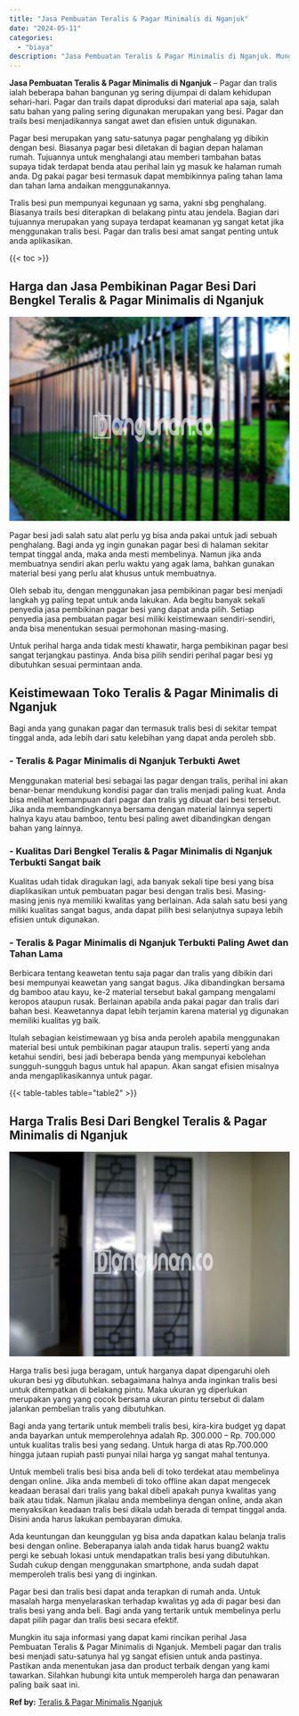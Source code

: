 ```yaml
---
title: "Jasa Pembuatan Teralis & Pagar Minimalis di Nganjuk"
date: "2024-05-11"
categories: 
  - "biaya"
description: "Jasa Pembuatan Teralis & Pagar Minimalis di Nganjuk. Mungkin itu saja informasi yang dapat kami rincikan perihal Jasa Pembuatan Teralis & Pagar Minimalis di..."
---
```


**Jasa Pembuatan Teralis & Pagar Minimalis di Nganjuk** – Pagar dan tralis ialah beberapa bahan bangunan yg sering dijumpai di dalam kehidupan sehari-hari. Pagar dan trails dapat diproduksi dari material apa saja, salah satu bahan yang paling sering digunakan merupakan yang besi. Pagar dan trails besi menjadikannya sangat awet dan efisien untuk digunakan.

Pagar besi merupakan yang satu-satunya pagar penghalang yg dibikin dengan besi. Biasanya pagar besi diletakan di bagian depan halaman rumah. Tujuannya untuk menghalangi atau memberi tambahan batas supaya tidak terdapat benda atau perihal lain yg masuk ke halaman rumah anda. Dg pakai pagar besi termasuk dapat membikinnya paling tahan lama dan tahan lama andaikan menggunakannya.

Tralis besi pun mempunyai kegunaan yg sama, yakni sbg penghalang. Biasanya trails besi diterapkan di belakang pintu atau jendela. Bagian dari tujuannya merupakan yang supaya terdapat keamanan yg sangat ketat jika menggunakan tralis besi. Pagar dan tralis besi amat sangat penting untuk anda aplikasikan.

{{< toc >}}

## Harga dan Jasa Pembikinan Pagar Besi Dari Bengkel Teralis & Pagar Minimalis di Nganjuk

![Jasa Pembuatan Teralis & Pagar Minimalis di Nganjuk](/images/pagar-minimalis-murah-48.png)

Pagar besi jadi salah satu alat perlu yg bisa anda pakai untuk jadi sebuah penghalang. Bagi anda yg ingin gunakan pagar besi di halaman sekitar tempat tinggal anda, maka anda mesti membelinya. Namun jika anda membuatnya sendiri akan perlu waktu yang agak lama, bahkan gunakan material besi yang perlu alat khusus untuk membuatnya.

Oleh sebab itu, dengan menggunakan jasa pembikinan pagar besi menjadi langkah yg paling tepat untuk anda lakukan. Ada begitu banyak sekali penyedia jasa pembikinan pagar besi yang dapat anda pilih. Setiap penyedia jasa pembuatan pagar besi miliki keistimewaan sendiri-sendiri, anda bisa menentukan sesuai permohonan masing-masing.

Untuk perihal harga anda tidak mesti khawatir, harga pembikinan pagar besi sangat terjangkau pastinya. Anda bisa pilih sendiri perihal pagar besi yg dibutuhkan sesuai permintaan anda.

## Keistimewaan Toko Teralis & Pagar Minimalis di Nganjuk

Bagi anda yang gunakan pagar dan termasuk tralis besi di sekitar tempat tinggal anda, ada lebih dari satu kelebihan yang dapat anda peroleh sbb.

### \- Teralis & Pagar Minimalis di Nganjuk Terbukti Awet

Menggunakan material besi sebagai las pagar dengan tralis, perihal ini akan benar-benar mendukung kondisi pagar dan tralis menjadi paling kuat. Anda bisa melihat kemampuan dari pagar dan tralis yg dibuat dari besi tersebut. Jika anda membandingkannya bersama dengan material lainnya seperti halnya kayu atau bamboo, tentu besi paling awet dibandingkan dengan bahan yang lainnya.

### \- Kualitas Dari Bengkel Teralis & Pagar Minimalis di Nganjuk Terbukti Sangat baik

Kualitas udah tidak diragukan lagi, ada banyak sekali tipe besi yang bisa diaplikasikan untuk pembuatan pagar besi dengan tralis besi. Masing-masing jenis nya memiliki kwalitas yang berlainan. Ada salah satu besi yang miliki kualitas sangat bagus, anda dapat pilih besi selanjutnya supaya lebih efisien untuk digunakan.

### \- Teralis & Pagar Minimalis di Nganjuk Terbukti Paling Awet dan Tahan Lama

Berbicara tentang keawetan tentu saja pagar dan tralis yang dibikin dari besi mempunyai keawetan yang sangat bagus. Jika dibandingkan bersama dg bamboo atau kayu, ke-2 material tersebut bakal gampang mengalami keropos ataupun rusak. Berlainan apabila anda pakai pagar dan tralis dari bahan besi. Keawetannya dapat lebih terjamin karena material yg digunakan memiliki kualitas yg baik.

Itulah sebagian keistimewaan yg bisa anda peroleh apabila menggunakan material besi untuk pembikinan pagar ataupun tralis. seperti yang anda ketahui sendiri, besi jadi beberapa benda yang mempunyai kebolehan sungguh-sungguh bagus untuk hal apapun. Akan sangat efisien misalnya anda mengaplikasikannya untuk pagar.

{{< table-tables table="table2" >}}

## Harga Tralis Besi Dari Bengkel Teralis & Pagar Minimalis di Nganjuk

![Jasa Pembuatan Teralis & Pagar Minimalis di Nganjuk](/images/teralis-minimalis-murah-03.png)

Harga tralis besi juga beragam, untuk harganya dapat dipengaruhi oleh ukuran besi yg dibutuhkan. sebagaimana halnya anda inginkan tralis besi untuk ditempatkan di belakang pintu. Maka ukuran yg diperlukan merupakan yang yang cocok bersama ukuran pintu tersebut di dalam jalankan pembelian tralis yang dibutuhkan.

Bagi anda yang tertarik untuk membeli tralis besi, kira-kira budget yg dapat anda bayarkan untuk memperolehnya adalah Rp. 300.000 – Rp. 700.000 untuk kualitas tralis besi yang sedang. Untuk harga di atas Rp.700.000 hingga jutaan rupiah pasti punyai nilai harga yg sangat mahal tentunya.

Untuk membeli tralis besi bisa anda beli di toko terdekat atau membelinya dengan online. Jika anda membeli di toko offline akan dapat mengecek keadaan berasal dari tralis yang bakal dibeli apakah punya kwalitas yang baik atau tidak. Namun jikalau anda membelinya dengan online, anda akan menyaksikan keadaan tralis besi dikala udah berada di tempat tinggal anda. Disini anda harus lakukan pembayaran dimuka.

Ada keuntungan dan keunggulan yg bisa anda dapatkan kalau belanja tralis besi dengan online. Beberapanya ialah anda tidak harus buang2 waktu pergi ke sebuah lokasi untuk mendapatkan tralis besi yang dibutuhkan. Sudah cukup dengan menggunakan smartphone, anda sudah dapat memperoleh tralis besi yang di inginkan.

Pagar besi dan tralis besi dapat anda terapkan di rumah anda. Untuk masalah harga menyelaraskan terhadap kwalitas yg ada di pagar besi dan tralis besi yang anda beli. Bagi anda yang tertarik untuk membelinya perlu dapat pilih pagar dan tralis besi secara efektif.

Mungkin itu saja informasi yang dapat kami rincikan perihal Jasa Pembuatan Teralis & Pagar Minimalis di Nganjuk. Membeli pagar dan tralis besi menjadi satu-satunya hal yg sangat efisien untuk anda pastinya. Pastikan anda menentukan jasa dan product terbaik dengan yang kami tawarkan. Silahkan hubungi kita untuk memperoleh harga dan penawaran paling baik saat ini.

**Ref by:** [Teralis & Pagar Minimalis Nganjuk](https://id.wikipedia.org/wiki/Teralis)
